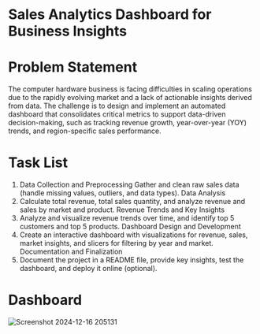 # Sales Analytics Dashboard for Business Insights

# Problem Statement
The computer hardware business is facing difficulties in scaling operations due to the rapidly evolving market and a lack of actionable insights derived from data. The challenge is to design and implement an automated dashboard that consolidates critical metrics to support data-driven decision-making, such as tracking revenue growth, year-over-year (YOY) trends, and region-specific sales performance.

# Task List
1. Data Collection and Preprocessing
Gather and clean raw sales data (handle missing values, outliers, and data types).
Data Analysis
2. Calculate total revenue, total sales quantity, and analyze revenue and sales by market and product.
Revenue Trends and Key Insights
3. Analyze and visualize revenue trends over time, and identify top 5 customers and top 5 products.
Dashboard Design and Development
4. Create an interactive dashboard with visualizations for revenue, sales, market insights, and slicers for filtering by year and market.
Documentation and Finalization
5. Document the project in a README file, provide key insights, test the dashboard, and deploy it online (optional).

# Dashboard
![Screenshot 2024-12-16 205131](https://github.com/user-attachments/assets/7b1905f5-dd51-4283-bbac-725ddb626c35)
